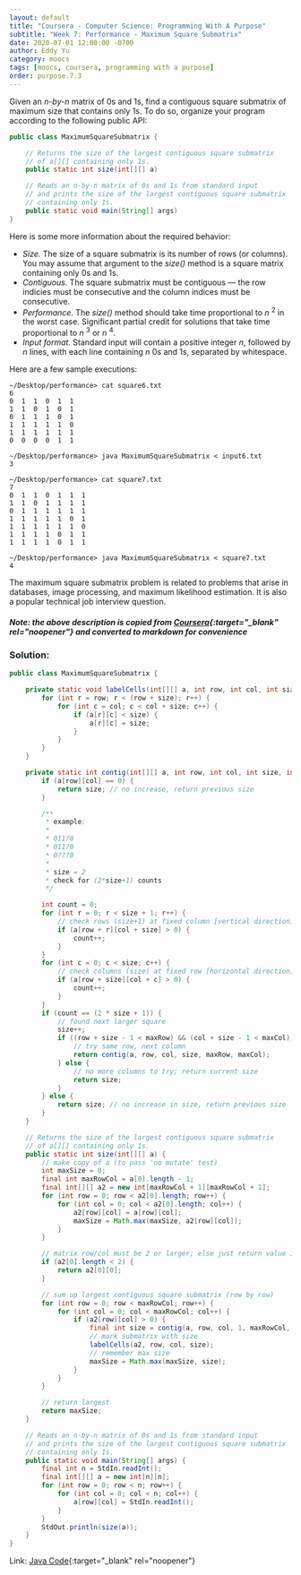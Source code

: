 ```yaml
---
layout: default
title: "Coursera - Computer Science: Programming With A Purpose"
subtitle: "Week 7: Performance - Maximum Square Submatrix"
date: 2020-07-01 12:00:00 -0700
author: Eddy Yu
category: moocs
tags: [moocs, coursera, programming with a purpose]
order: purpose.7.3
---
```


Given an _n-by-n_ matrix of 0s and 1s, find a contiguous square submatrix of 
maximum size that contains only 1s. To do so, organize your program 
according to the following public API:

```java
public class MaximumSquareSubmatrix {

    // Returns the size of the largest contiguous square submatrix
    // of a[][] containing only 1s.
    public static int size(int[][] a)

    // Reads an n-by-n matrix of 0s and 1s from standard input
    // and prints the size of the largest contiguous square submatrix
    // containing only 1s.
    public static void main(String[] args)
}
```

Here is some more information about the required behavior:

* _Size._ The size of a square submatrix is its number of rows (or columns). You 
  may assume that argument to the _size()_ method is a square matrix containing 
  only 0s and 1s.
* _Contiguous._ The square submatrix must be contiguous — the row indicies must 
  be consecutive and the column indices must be consecutive.
* _Performance._ The _size()_ method should take time proportional to _n_ <sup>2</sup> 
  in the worst case. Significant partial credit for solutions that take time 
  proportional to _n_ <sup>3</sup> or _n_ <sup>4</sup>.
* _Input format._ Standard input will contain a positive integer _n_, followed 
  by _n_ lines, with each line containing _n_ 0s and 1s, separated by whitespace.

Here are a few sample executions:

```
~/Desktop/performance> cat square6.txt
6
0  1  1  0  1  1
1  1  0  1  0  1
0  1  1  1  0  1
1  1  1  1  1  0
1  1  1  1  1  1
0  0  0  0  1  1

~/Desktop/performance> java MaximumSquareSubmatrix < input6.txt
3

~/Desktop/performance> cat square7.txt
7
0  1  1  0  1  1  1
1  1  0  1  1  1  1
0  1  1  1  1  1  1
1  1  1  1  1  0  1
1  1  1  1  1  1  0
1  1  1  1  0  1  1
1  1  1  1  0  1  1

~/Desktop/performance> java MaximumSquareSubmatrix < square7.txt
4
```

The maximum square submatrix problem is related to problems that arise in 
databases, image processing, and maximum likelihood estimation. It is also 
a popular technical job interview question.

##### Note: the above description is copied from [Coursera](https://coursera.cs.princeton.edu/introcs/assignments/performance/specification.php){:target="_blank" rel="noopener"} and converted to markdown for convenience

### Solution:
```java
public class MaximumSquareSubmatrix {

    private static void labelCells(int[][] a, int row, int col, int size) {
        for (int r = row; r < (row + size); r++) {
            for (int c = col; c < col + size; c++) {
                if (a[r][c] < size) {
                    a[r][c] = size;
                }
            }
        }
    }

    private static int contig(int[][] a, int row, int col, int size, int maxRow, int maxCol) {
        if (a[row][col] == 0) {
            return size; // no increase, return previous size
        }

        /**
         * example:
         *
         * 011?0
         * 011?0
         * 0???0
         *
         * size = 2
         * check for (2*size+1) counts
         */

        int count = 0;
        for (int r = 0; r < size + 1; r++) {
            // check rows (size+1) at fixed column [vertical direction]
            if (a[row + r][col + size] > 0) {
                count++;
            }
        }
        for (int c = 0; c < size; c++) {
            // check columns (size) at fixed row [horizontal direction]
            if (a[row + size][col + c] > 0) {
                count++;
            }
        }
        if (count == (2 * size + 1)) {
            // found next larger square
            size++;
            if ((row + size - 1 < maxRow) && (col + size - 1 < maxCol)) {
                // try same row, next column
                return contig(a, row, col, size, maxRow, maxCol);
            } else {
                // no more columns to try; return current size
                return size;
            }
        } else {
            return size; // no increase in size, return previous size
        }
    }

    // Returns the size of the largest contiguous square submatrix
    // of a[][] containing only 1s.
    public static int size(int[][] a) {
        // make copy of a (to pass 'no mutate' test)
        int maxSize = 0;
        final int maxRowCol = a[0].length - 1;
        final int[][] a2 = new int[maxRowCol + 1][maxRowCol + 1];
        for (int row = 0; row < a2[0].length; row++) {
            for (int col = 0; col < a2[0].length; col++) {
                a2[row][col] = a[row][col];
                maxSize = Math.max(maxSize, a2[row][col]);
            }
        }

        // matrix row/col must be 2 or larger; else just return value in single cell matrix
        if (a2[0].length < 2) {
            return a2[0][0];
        }

        // sum up largest contiguous square submatrix (row by row)
        for (int row = 0; row < maxRowCol; row++) {
            for (int col = 0; col < maxRowCol; col++) {
                if (a2[row][col] > 0) {
                    final int size = contig(a, row, col, 1, maxRowCol, maxRowCol);
                    // mark submatrix with size
                    labelCells(a2, row, col, size);
                    // remember max size
                    maxSize = Math.max(maxSize, size);
                }
            }
        }

        // return largest
        return maxSize;
    }

    // Reads an n-by-n matrix of 0s and 1s from standard input
    // and prints the size of the largest contiguous square submatrix
    // containing only 1s.
    public static void main(String[] args) {
        final int n = StdIn.readInt();
        final int[][] a = new int[n][n];
        for (int row = 0; row < n; row++) {
            for (int col = 0; col < n; col++) {
                a[row][col] = StdIn.readInt();
            }
        }
        StdOut.println(size(a));
    }
}
``` 
Link: [Java Code](https://github.com/eddycyu/programming-with-a-purpose/blob/master/src/MaximumSquareSubmatrix.java){:target="_blank" rel="noopener"}
